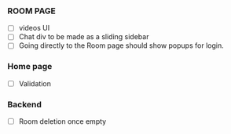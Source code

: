 ### ROOM PAGE

- [ ] videos UI
- [ ] Chat div to be made as a sliding sidebar
- [ ] Going directly to the Room page should show popups for login.

### Home page
- [ ] Validation

### Backend
- [ ] Room deletion once empty
